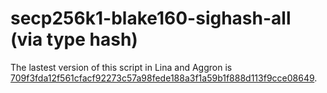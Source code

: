 # secp256k1-blake160-sighash-all (via type hash)

The lastest version of this script in Lina and Aggron is [709f3fda12f561cfacf92273c57a98fede188a3f1a59b1f888d113f9cce08649](../by-data-hash/709f3fda12f561cfacf92273c57a98fede188a3f1a59b1f888d113f9cce08649.md).
